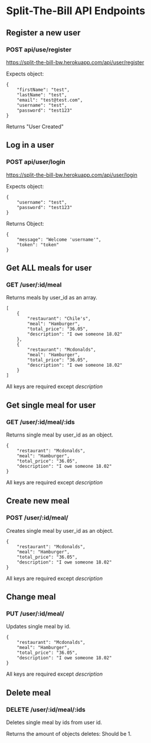 # Split-The-Bill API Endpoints

## Register a new user
### POST api/use/register
https://split-the-bill-bw.herokuapp.com/api/user/register

Expects object:
```
{
    "firstName": "test",
    "lastName": "test",
    "email": "test@test.com",
    "username": "test",
    "password": "test123"
}
```

Returns "User Created"

## Log in a user
###  POST api/user/login
https://split-the-bill-bw.herokuapp.com/api/user/login

Expects object:

```
{
    "username": "test",
    "password": "test123"
}
```

Returns Object:

```
{
    "message": "Welcome 'username'",
    "token": "token"
}
```

## Get ALL meals for user
### GET /user/:id/meal

Returns meals by user_id as an array.

```
[
    {
        "restaurant": "Chile's",
        "meal": "Hamburger",
        "total_price": "36.05",
        "description": "I owe someone 18.02"
    },
    {
        "restaurant": "Mcdonalds",
        "meal": "Hamburger",
        "total_price": "36.05",
        "description": "I owe someone 18.02"
    }
]
```

All keys are required except *description*

## Get single meal for user
### GET /user/:id/meal/:ids

Returns single meal by user_id as an object.

```
{
    "restaurant": "Mcdonalds",
    "meal": "Hamburger",
    "total_price": "36.05",
    "description": "I owe someone 18.02"
}
```

All keys are required except *description*

## Create new meal
### POST /user/:id/meal/

Creates single meal by user_id as an object.

```
{
    "restaurant": "Mcdonalds",
    "meal": "Hamburger",
    "total_price": "36.05",
    "description": "I owe someone 18.02"
}
```

All keys are required except *description*


## Change meal
### PUT /user/:id/meal/

Updates single meal by id.

```
{
    "restaurant": "Mcdonalds",
    "meal": "Hamburger",
    "total_price": "36.05",
    "description": "I owe someone 18.02"
}
```

All keys are required except *description*

## Delete meal
### DELETE /user/:id/meal/:ids

Deletes single meal by ids from user id.

Returns the amount of objects deletes: Should be 1.


